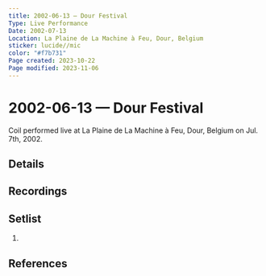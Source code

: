 ```yaml
---
title: 2002-06-13 — Dour Festival
Type: Live Performance
Date: 2002-07-13
Location: La Plaine de La Machine à Feu, Dour, Belgium
sticker: lucide//mic
color: "#f7b731"
Page created: 2023-10-22
Page modified: 2023-11-06
---
```


# 2002-06-13 — Dour Festival

Coil performed live at La Plaine de La Machine à Feu, Dour, Belgium on Jul. 7th, 2002.

## Details


## Recordings


## Setlist
1.

## References

[^1]: [Entry at Live Coil Archive]()
